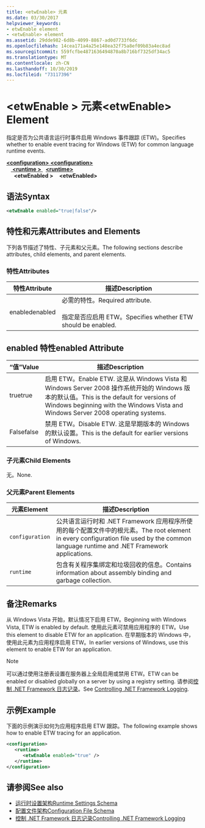 ```yaml
---
title: <etwEnable> 元素
ms.date: 03/30/2017
helpviewer_keywords:
- etwEnable element
- <etwEnable> element
ms.assetid: 29dde982-6d8b-4099-8867-ad0d7733f6dc
ms.openlocfilehash: 14cea171a4a25e148ea32f75a8ef09b83a4ec8ad
ms.sourcegitcommit: 559fcfbe4871636494870a8b716bf7325df34ac5
ms.translationtype: MT
ms.contentlocale: zh-CN
ms.lasthandoff: 10/30/2019
ms.locfileid: "73117396"
---
```

# <a name="etwenable-element"></a><span data-ttu-id="36b72-102">\<etwEnable > 元素</span><span class="sxs-lookup"><span data-stu-id="36b72-102">\<etwEnable> Element</span></span>
<span data-ttu-id="36b72-103">指定是否为公共语言运行时事件启用 Windows 事件跟踪 (ETW)。</span><span class="sxs-lookup"><span data-stu-id="36b72-103">Specifies whether to enable event tracing for Windows (ETW) for common language runtime events.</span></span>  
  
<span data-ttu-id="36b72-104">[ **\<configuration>** ](../configuration-element.md)</span><span class="sxs-lookup"><span data-stu-id="36b72-104">[**\<configuration>**](../configuration-element.md)</span></span>\
<span data-ttu-id="36b72-105">&nbsp; &nbsp;[ **\<runtime >** ](runtime-element.md) </span><span class="sxs-lookup"><span data-stu-id="36b72-105">&nbsp;&nbsp;[**\<runtime>**](runtime-element.md)</span></span>\
<span data-ttu-id="36b72-106">&nbsp;&nbsp;&nbsp;&nbsp; **\<etwEnabled >**</span><span class="sxs-lookup"><span data-stu-id="36b72-106">&nbsp;&nbsp;&nbsp;&nbsp;**\<etwEnabled>**</span></span>  
  
## <a name="syntax"></a><span data-ttu-id="36b72-107">语法</span><span class="sxs-lookup"><span data-stu-id="36b72-107">Syntax</span></span>  
  
```xml  
<etwEnable enabled="true|false"/>  
```  
  
## <a name="attributes-and-elements"></a><span data-ttu-id="36b72-108">特性和元素</span><span class="sxs-lookup"><span data-stu-id="36b72-108">Attributes and Elements</span></span>  
 <span data-ttu-id="36b72-109">下列各节描述了特性、子元素和父元素。</span><span class="sxs-lookup"><span data-stu-id="36b72-109">The following sections describe attributes, child elements, and parent elements.</span></span>  
  
### <a name="attributes"></a><span data-ttu-id="36b72-110">特性</span><span class="sxs-lookup"><span data-stu-id="36b72-110">Attributes</span></span>  
  
|<span data-ttu-id="36b72-111">特性</span><span class="sxs-lookup"><span data-stu-id="36b72-111">Attribute</span></span>|<span data-ttu-id="36b72-112">描述</span><span class="sxs-lookup"><span data-stu-id="36b72-112">Description</span></span>|  
|---------------|-----------------|  
|<span data-ttu-id="36b72-113">enabled</span><span class="sxs-lookup"><span data-stu-id="36b72-113">enabled</span></span>|<span data-ttu-id="36b72-114">必需的特性。</span><span class="sxs-lookup"><span data-stu-id="36b72-114">Required attribute.</span></span><br /><br /> <span data-ttu-id="36b72-115">指定是否应启用 ETW。</span><span class="sxs-lookup"><span data-stu-id="36b72-115">Specifies whether ETW should be enabled.</span></span>|  
  
## <a name="enabled-attribute"></a><span data-ttu-id="36b72-116">enabled 特性</span><span class="sxs-lookup"><span data-stu-id="36b72-116">enabled Attribute</span></span>  
  
|<span data-ttu-id="36b72-117">“值”</span><span class="sxs-lookup"><span data-stu-id="36b72-117">Value</span></span>|<span data-ttu-id="36b72-118">描述</span><span class="sxs-lookup"><span data-stu-id="36b72-118">Description</span></span>|  
|-----------|-----------------|  
|<span data-ttu-id="36b72-119">true</span><span class="sxs-lookup"><span data-stu-id="36b72-119">true</span></span>|<span data-ttu-id="36b72-120">启用 ETW。</span><span class="sxs-lookup"><span data-stu-id="36b72-120">Enable ETW.</span></span> <span data-ttu-id="36b72-121">这是从 Windows Vista 和 Windows Server 2008 操作系统开始的 Windows 版本的默认值。</span><span class="sxs-lookup"><span data-stu-id="36b72-121">This is the default for versions of Windows beginning with the Windows Vista and Windows Server 2008 operating systems.</span></span>|  
|<span data-ttu-id="36b72-122">False</span><span class="sxs-lookup"><span data-stu-id="36b72-122">false</span></span>|<span data-ttu-id="36b72-123">禁用 ETW。</span><span class="sxs-lookup"><span data-stu-id="36b72-123">Disable ETW.</span></span> <span data-ttu-id="36b72-124">这是早期版本的 Windows 的默认设置。</span><span class="sxs-lookup"><span data-stu-id="36b72-124">This is the default for earlier versions of Windows.</span></span>|  
  
### <a name="child-elements"></a><span data-ttu-id="36b72-125">子元素</span><span class="sxs-lookup"><span data-stu-id="36b72-125">Child Elements</span></span>  
 <span data-ttu-id="36b72-126">无。</span><span class="sxs-lookup"><span data-stu-id="36b72-126">None.</span></span>  
  
### <a name="parent-elements"></a><span data-ttu-id="36b72-127">父元素</span><span class="sxs-lookup"><span data-stu-id="36b72-127">Parent Elements</span></span>  
  
|<span data-ttu-id="36b72-128">元素</span><span class="sxs-lookup"><span data-stu-id="36b72-128">Element</span></span>|<span data-ttu-id="36b72-129">描述</span><span class="sxs-lookup"><span data-stu-id="36b72-129">Description</span></span>|  
|-------------|-----------------|  
|`configuration`|<span data-ttu-id="36b72-130">公共语言运行时和 .NET Framework 应用程序所使用的每个配置文件中的根元素。</span><span class="sxs-lookup"><span data-stu-id="36b72-130">The root element in every configuration file used by the common language runtime and .NET Framework applications.</span></span>|  
|`runtime`|<span data-ttu-id="36b72-131">包含有关程序集绑定和垃圾回收的信息。</span><span class="sxs-lookup"><span data-stu-id="36b72-131">Contains information about assembly binding and garbage collection.</span></span>|  
  
## <a name="remarks"></a><span data-ttu-id="36b72-132">备注</span><span class="sxs-lookup"><span data-stu-id="36b72-132">Remarks</span></span>  
 <span data-ttu-id="36b72-133">从 Windows Vista 开始，默认情况下启用 ETW。</span><span class="sxs-lookup"><span data-stu-id="36b72-133">Beginning with Windows Vista, ETW is enabled by default.</span></span> <span data-ttu-id="36b72-134">使用此元素可禁用应用程序的 ETW。</span><span class="sxs-lookup"><span data-stu-id="36b72-134">Use this element to disable ETW for an application.</span></span> <span data-ttu-id="36b72-135">在早期版本的 Windows 中，使用此元素为应用程序启用 ETW。</span><span class="sxs-lookup"><span data-stu-id="36b72-135">In earlier versions of Windows, use this element to enable ETW for an application.</span></span>  
  
> [!NOTE]
> <span data-ttu-id="36b72-136">可以通过使用注册表设置在服务器上全局启用或禁用 ETW。</span><span class="sxs-lookup"><span data-stu-id="36b72-136">ETW can be enabled or disabled globally on a server by using a registry setting.</span></span> <span data-ttu-id="36b72-137">请参阅[控制 .NET Framework 日志记录](../../../performance/controlling-logging.md)。</span><span class="sxs-lookup"><span data-stu-id="36b72-137">See [Controlling .NET Framework Logging](../../../performance/controlling-logging.md).</span></span>  
  
## <a name="example"></a><span data-ttu-id="36b72-138">示例</span><span class="sxs-lookup"><span data-stu-id="36b72-138">Example</span></span>  
 <span data-ttu-id="36b72-139">下面的示例演示如何为应用程序启用 ETW 跟踪。</span><span class="sxs-lookup"><span data-stu-id="36b72-139">The following example shows how to enable ETW tracing for an application.</span></span>  
  
```xml  
<configuration>  
   <runtime>  
      <etwEnable enabled="true" />  
   </runtime>  
</configuration>  
```  
  
## <a name="see-also"></a><span data-ttu-id="36b72-140">请参阅</span><span class="sxs-lookup"><span data-stu-id="36b72-140">See also</span></span>

- [<span data-ttu-id="36b72-141">运行时设置架构</span><span class="sxs-lookup"><span data-stu-id="36b72-141">Runtime Settings Schema</span></span>](index.md)
- [<span data-ttu-id="36b72-142">配置文件架构</span><span class="sxs-lookup"><span data-stu-id="36b72-142">Configuration File Schema</span></span>](../index.md)
- [<span data-ttu-id="36b72-143">控制 .NET Framework 日志记录</span><span class="sxs-lookup"><span data-stu-id="36b72-143">Controlling .NET Framework Logging</span></span>](../../../performance/controlling-logging.md)
